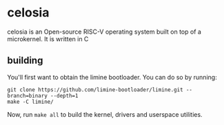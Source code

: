 # celosia 
celosia is an Open-source RISC-V operating system built on top of a microkernel. 
It is written in C


## building
You'll first want to obtain the limine bootloader. 
You can do so by running:
```
git clone https://github.com/limine-bootloader/limine.git --branch=binary --depth=1
make -C limine/
```

Now, run `make all` to build the kernel, drivers and userspace utilities.
